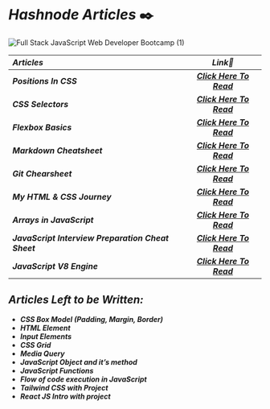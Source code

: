 # _Hashnode Articles_  ✒️
![Full Stack JavaScript Web Developer Bootcamp (1)](https://user-images.githubusercontent.com/91872149/208295197-1272896e-e2ef-47d0-b6ae-2f56e42c8adc.png)


| _Articles_                       |   _Link🔗_   | 
| :---                          |  :----:   |
| <b>_Positions In CSS_</b>              | <b>_[Click Here To Read](https://anupamkumarkrishnan.hashnode.dev/position-property-in-css)_</b> |
| <b>_CSS Selectors_</b>                 |   <b>_[Click Here To Read](https://anupamkumarkrishnan.hashnode.dev/css-selector-all-you-need-to-know)_</b>   | 
| <b>_Flexbox Basics_</b>                | <b>_[Click Here To Read](https://anupamkumarkrishnan.hashnode.dev/get-started-with-flexbox)_</b> |
| <b>_Markdown Cheatsheet_</b>           | <b>_[Click Here To Read](https://anupamkumarkrishnan.hashnode.dev/markdown-cheatsheet)_</b> |
| <b>_Git Chearsheet_</b>                | <b>_[Click Here To Read](https://anupamkumarkrishnan.hashnode.dev/git-cheatsheet)_</b> |
| <b>_My HTML & CSS Journey_</b>         | <b>_[Click Here To Read](https://anupamkumarkrishnan.hashnode.dev/my-html-css-journey)_</b> |
| <b>_Arrays in JavaScript_</b>          | <b>_[Click Here To Read](https://anupamkumarkrishnan.hashnode.dev/arrays-in-javascript-an-in-depth-guide)_</b> |
| <b>_JavaScript Interview Preparation Cheat Sheet_</b> | <b>_[Click Here To Read](https://anupamkumarkrishnan.hashnode.dev/javascript-interview-preparation-cheat-sheet)_</b> |
| <b>_JavaScript V8 Engine_</b>          |  <b>_[Click Here To Read](https://anupamkumarkrishnan.hashnode.dev/javascript-v8-engine-in-node-js)_</b> |

## _Articles Left to be Written:_
- _**CSS Box Model (Padding, Margin, Border)**_
- _**HTML Element**_
- _**Input Elements**_
- _**CSS Grid**_
- _**Media Query**_ 
- _**JavaScript Object and it’s method**_
- _**JavaScript Functions**_
- _**Flow of code execution in JavaScript**_
- _**Tailwind CSS with Project**_
- _**React JS Intro with project**_
